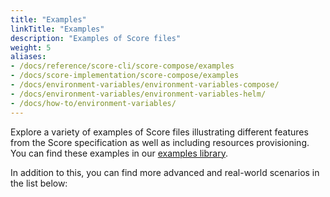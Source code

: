 ```yaml
---
title: "Examples"
linkTitle: "Examples"
description: "Examples of Score files"
weight: 5
aliases:
- /docs/reference/score-cli/score-compose/examples
- /docs/score-implementation/score-compose/examples
- /docs/environment-variables/environment-variables-compose/
- /docs/environment-variables/environment-variables-helm/
- /docs/how-to/environment-variables/
---
```


Explore a variety of examples of Score files illustrating different features from the Score specification as well as including resources provisioning. You can find these examples in our [examples library](https://github.com/score-spec/examples).

In addition to this, you can find more advanced and real-world scenarios in the list below: